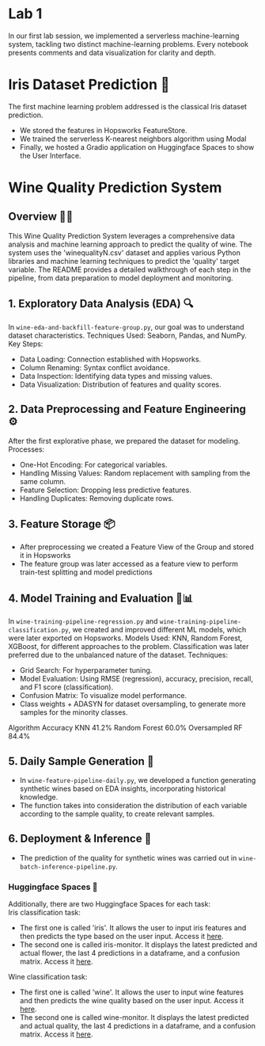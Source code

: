 # Lab 1

In our first lab session, we implemented a serverless machine-learning system, tackling two distinct machine-learning problems. Every notebook presents comments and data visualization for clarity and depth.

# Iris Dataset Prediction 🌸

The first machine learning problem addressed is the classical Iris dataset prediction.
- We stored the features in Hopsworks FeatureStore.
- We trained the serverless K-nearest neighbors algorithm using Modal
- Finally, we hosted a Gradio application on Huggingface Spaces to show the User Interface.

# Wine Quality Prediction System

## Overview 🍇🍷
This Wine Quality Prediction System leverages a comprehensive data analysis and machine learning approach to predict the quality of wine. The system uses the 'winequalityN.csv' dataset and applies various Python libraries and machine learning techniques to predict the 'quality' target variable. The README provides a detailed walkthrough of each step in the pipeline, from data preparation to model deployment and monitoring.
## 1. Exploratory Data Analysis (EDA) 🔍
In `wine-eda-and-backfill-feature-group.py`, our goal was to understand dataset characteristics.
Techniques Used: Seaborn, Pandas, and NumPy.
Key Steps:
- Data Loading: Connection established with Hopsworks.
- Column Renaming: Syntax conflict avoidance.
- Data Inspection: Identifying data types and missing values.
- Data Visualization: Distribution of features and quality scores.
## 2. Data Preprocessing and Feature Engineering ⚙️
After the first explorative phase, we prepared the dataset for modeling.
Processes:
- One-Hot Encoding: For categorical variables.
- Handling Missing Values: Random replacement with sampling from the same column.
- Feature Selection: Dropping less predictive features.
- Handling Duplicates: Removing duplicate rows.
## 3. Feature Storage 📦
- After preprocessing we created a Feature View of the Group and stored it in Hopsworks
- The feature group was later accessed as a feature view to perform train-test splitting and model predictions
## 4. Model Training and Evaluation 🤖📊
In `wine-training-pipeline-regression.py` and `wine-training-pipeline-classification.py`, we created and improved different ML models, which were later exported on Hopsworks.
Models Used: KNN, Random Forest, XGBoost, for different approaches to the problem. Classification was later preferred due to the unbalanced nature of the dataset.
Techniques:
- Grid Search: For hyperparameter tuning.
- Model Evaluation: Using RMSE (regression), accuracy, precision, recall, and F1 score (classification).
- Confusion Matrix: To visualize model performance.
- Class weights + ADASYN for dataset oversampling, to generate more samples for the minority classes.

Algorithm	Accuracy
KNN	41.2%
Random Forest	60.0%
Oversampled RF	84.4%

## 5. Daily Sample Generation 🧰
- In `wine-feature-pipeline-daily.py`, we developed a function generating synthetic wines based on EDA insights, incorporating historical knowledge.
- The function takes into consideration the distribution of each variable according to the sample quality, to create relevant samples.

## 6. Deployment & Inference 🔮
- The prediction of the quality for synthetic wines was carried out in `wine-batch-inference-pipeline.py`.


### Huggingface Spaces 🤗
Additionally, there are two Huggingface Spaces for each task:  
Iris classification task:
- The first one is called 'iris'. It allows the user to input iris features and then predicts the type based on the user input. Access it [here](https://laura000-iris.hf.space).
- The second one is called iris-monitor. It displays the latest predicted and actual flower, the last 4 predictions in a dataframe, and a confusion matrix. Access it [here](https://laura000-iris-monitor.hf.space).

Wine classification task:
- The first one is called 'wine'. It allows the user to input wine features and then predicts the wine quality based on the user input. Access it [here](https://laura000-wine.hf.space/).
- The second one is called wine-monitor. It displays the latest predicted and actual quality, the last 4 predictions in a dataframe, and a confusion matrix. Access it [here](https://laura000-wine-monitor.hf.space).
